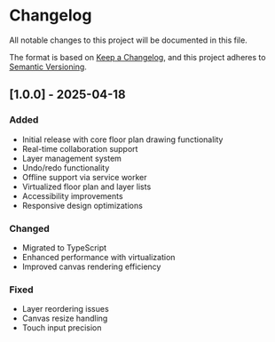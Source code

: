 
# Changelog

All notable changes to this project will be documented in this file.

The format is based on [Keep a Changelog](https://keepachangelog.com/en/1.0.0/),
and this project adheres to [Semantic Versioning](https://semver.org/spec/v2.0.0.html).

## [1.0.0] - 2025-04-18
### Added
- Initial release with core floor plan drawing functionality
- Real-time collaboration support
- Layer management system
- Undo/redo functionality
- Offline support via service worker
- Virtualized floor plan and layer lists
- Accessibility improvements
- Responsive design optimizations

### Changed
- Migrated to TypeScript
- Enhanced performance with virtualization
- Improved canvas rendering efficiency

### Fixed
- Layer reordering issues
- Canvas resize handling
- Touch input precision
